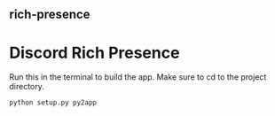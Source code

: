 ## rich-presence
# Discord Rich Presence

Run this in the terminal to build the app.
Make sure to cd to the project directory.
```py
python setup.py py2app

